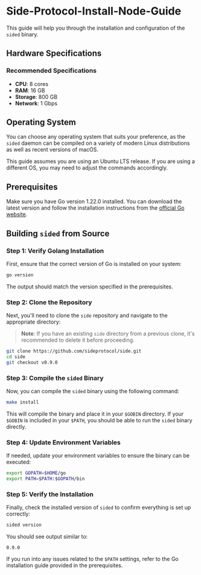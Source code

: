 # Side-Protocol-Install-Node-Guide

This guide will help you through the installation and configuration of the `sided` binary.

## Hardware Specifications
### Recommended Specifications

- **CPU**: 8 cores
- **RAM**: 16 GB
- **Storage**: 800 GB
- **Network**: 1 Gbps

## Operating System

You can choose any operating system that suits your preference, as the `sided` daemon can be compiled on a variety of modern Linux distributions as well as recent versions of macOS.

This guide assumes you are using an Ubuntu LTS release. If you are using a different OS, you may need to adjust the commands accordingly.

## Prerequisites

Make sure you have Go version 1.22.0 installed. You can download the latest version and follow the installation instructions from the [official Go website](https://go.dev/dl/).

## Building `sided` from Source

### Step 1: Verify Golang Installation

First, ensure that the correct version of Go is installed on your system:

```bash
go version
```

The output should match the version specified in the prerequisites.

### Step 2: Clone the Repository

Next, you'll need to clone the `side` repository and navigate to the appropriate directory:

> **Note**: If you have an existing `side` directory from a previous clone, it's recommended to delete it before proceeding.

```bash
git clone https://github.com/sideprotocol/side.git
cd side
git checkout v0.9.0
```

### Step 3: Compile the `sided` Binary

Now, you can compile the `sided` binary using the following command:

```bash
make install
```

This will compile the binary and place it in your `$GOBIN` directory. If your `$GOBIN` is included in your `$PATH`, you should be able to run the `sided` binary directly.

### Step 4: Update Environment Variables

If needed, update your environment variables to ensure the binary can be executed:

```bash
export GOPATH=$HOME/go
export PATH=$PATH:$GOPATH/bin
```

### Step 5: Verify the Installation

Finally, check the installed version of `sided` to confirm everything is set up correctly:

```bash
sided version
```

You should see output similar to:

```
0.9.0
```

If you run into any issues related to the `$PATH` settings, refer to the Go installation guide provided in the prerequisites.
